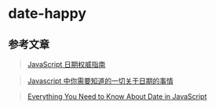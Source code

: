 <!--
 * @Description: 
 * @Date: 2020-08-26 22:24:07 +0800
 * @Author: JackChouMine
 * @LastEditTime: 2020-08-26 22:26:12 +0800
 * @LastEditors: JackChouMine
-->
# date-happy

## 参考文章

>[JavaScript 日期权威指南](https://segmentfault.com/a/1190000016098130)

>[Javascript 中你需要知道的一切关于日期的事情](https://www.dazhuanlan.com/2020/03/04/5e5eeab6d2e55/)

>[Everything You Need to Know About Date in JavaScript](https://css-tricks.com/everything-you-need-to-know-about-date-in-javascript/)

